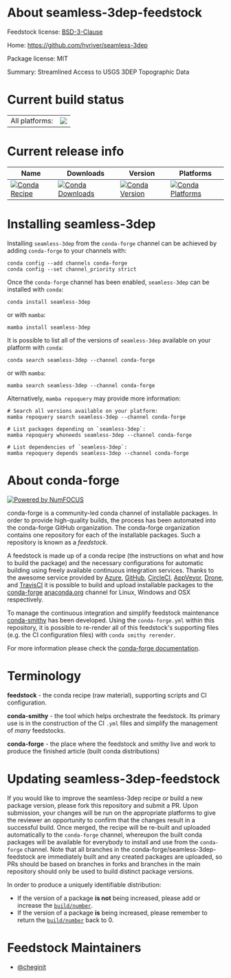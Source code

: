 About seamless-3dep-feedstock
=============================

Feedstock license: [BSD-3-Clause](https://github.com/conda-forge/seamless-3dep-feedstock/blob/main/LICENSE.txt)

Home: https://github.com/hyriver/seamless-3dep

Package license: MIT

Summary: Streamlined Access to USGS 3DEP Topographic Data

Current build status
====================


<table><tr><td>All platforms:</td>
    <td>
      <a href="https://dev.azure.com/conda-forge/feedstock-builds/_build/latest?definitionId=24577&branchName=main">
        <img src="https://dev.azure.com/conda-forge/feedstock-builds/_apis/build/status/seamless-3dep-feedstock?branchName=main">
      </a>
    </td>
  </tr>
</table>

Current release info
====================

| Name | Downloads | Version | Platforms |
| --- | --- | --- | --- |
| [![Conda Recipe](https://img.shields.io/badge/recipe-seamless--3dep-green.svg)](https://anaconda.org/conda-forge/seamless-3dep) | [![Conda Downloads](https://img.shields.io/conda/dn/conda-forge/seamless-3dep.svg)](https://anaconda.org/conda-forge/seamless-3dep) | [![Conda Version](https://img.shields.io/conda/vn/conda-forge/seamless-3dep.svg)](https://anaconda.org/conda-forge/seamless-3dep) | [![Conda Platforms](https://img.shields.io/conda/pn/conda-forge/seamless-3dep.svg)](https://anaconda.org/conda-forge/seamless-3dep) |

Installing seamless-3dep
========================

Installing `seamless-3dep` from the `conda-forge` channel can be achieved by adding `conda-forge` to your channels with:

```
conda config --add channels conda-forge
conda config --set channel_priority strict
```

Once the `conda-forge` channel has been enabled, `seamless-3dep` can be installed with `conda`:

```
conda install seamless-3dep
```

or with `mamba`:

```
mamba install seamless-3dep
```

It is possible to list all of the versions of `seamless-3dep` available on your platform with `conda`:

```
conda search seamless-3dep --channel conda-forge
```

or with `mamba`:

```
mamba search seamless-3dep --channel conda-forge
```

Alternatively, `mamba repoquery` may provide more information:

```
# Search all versions available on your platform:
mamba repoquery search seamless-3dep --channel conda-forge

# List packages depending on `seamless-3dep`:
mamba repoquery whoneeds seamless-3dep --channel conda-forge

# List dependencies of `seamless-3dep`:
mamba repoquery depends seamless-3dep --channel conda-forge
```


About conda-forge
=================

[![Powered by
NumFOCUS](https://img.shields.io/badge/powered%20by-NumFOCUS-orange.svg?style=flat&colorA=E1523D&colorB=007D8A)](https://numfocus.org)

conda-forge is a community-led conda channel of installable packages.
In order to provide high-quality builds, the process has been automated into the
conda-forge GitHub organization. The conda-forge organization contains one repository
for each of the installable packages. Such a repository is known as a *feedstock*.

A feedstock is made up of a conda recipe (the instructions on what and how to build
the package) and the necessary configurations for automatic building using freely
available continuous integration services. Thanks to the awesome service provided by
[Azure](https://azure.microsoft.com/en-us/services/devops/), [GitHub](https://github.com/),
[CircleCI](https://circleci.com/), [AppVeyor](https://www.appveyor.com/),
[Drone](https://cloud.drone.io/welcome), and [TravisCI](https://travis-ci.com/)
it is possible to build and upload installable packages to the
[conda-forge](https://anaconda.org/conda-forge) [anaconda.org](https://anaconda.org/)
channel for Linux, Windows and OSX respectively.

To manage the continuous integration and simplify feedstock maintenance
[conda-smithy](https://github.com/conda-forge/conda-smithy) has been developed.
Using the ``conda-forge.yml`` within this repository, it is possible to re-render all of
this feedstock's supporting files (e.g. the CI configuration files) with ``conda smithy rerender``.

For more information please check the [conda-forge documentation](https://conda-forge.org/docs/).

Terminology
===========

**feedstock** - the conda recipe (raw material), supporting scripts and CI configuration.

**conda-smithy** - the tool which helps orchestrate the feedstock.
                   Its primary use is in the construction of the CI ``.yml`` files
                   and simplify the management of *many* feedstocks.

**conda-forge** - the place where the feedstock and smithy live and work to
                  produce the finished article (built conda distributions)


Updating seamless-3dep-feedstock
================================

If you would like to improve the seamless-3dep recipe or build a new
package version, please fork this repository and submit a PR. Upon submission,
your changes will be run on the appropriate platforms to give the reviewer an
opportunity to confirm that the changes result in a successful build. Once
merged, the recipe will be re-built and uploaded automatically to the
`conda-forge` channel, whereupon the built conda packages will be available for
everybody to install and use from the `conda-forge` channel.
Note that all branches in the conda-forge/seamless-3dep-feedstock are
immediately built and any created packages are uploaded, so PRs should be based
on branches in forks and branches in the main repository should only be used to
build distinct package versions.

In order to produce a uniquely identifiable distribution:
 * If the version of a package **is not** being increased, please add or increase
   the [``build/number``](https://docs.conda.io/projects/conda-build/en/latest/resources/define-metadata.html#build-number-and-string).
 * If the version of a package **is** being increased, please remember to return
   the [``build/number``](https://docs.conda.io/projects/conda-build/en/latest/resources/define-metadata.html#build-number-and-string)
   back to 0.

Feedstock Maintainers
=====================

* [@cheginit](https://github.com/cheginit/)

